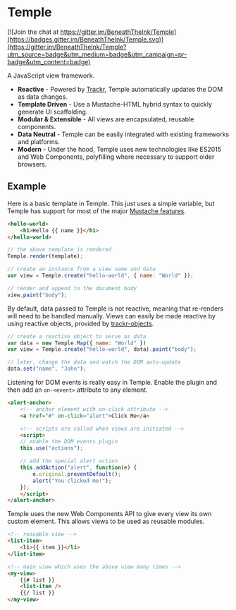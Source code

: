 # Temple

[![Join the chat at https://gitter.im/BeneathTheInk/Temple](https://badges.gitter.im/BeneathTheInk/Temple.svg)](https://gitter.im/BeneathTheInk/Temple?utm_source=badge&utm_medium=badge&utm_campaign=pr-badge&utm_content=badge)

A JavaScript view framework.

* __Reactive__ - Powered by [Trackr](https://github.com/beneaththeink/trackr), Temple automatically updates the DOM as data changes.
* __Template Driven__ - Use a Mustache-HTML hybrid syntax to quickly generate UI scaffolding.
* __Modular & Extensible__ - All views are encapsulated, reusable components.
* __Data Neutral__ - Temple can be easily integrated with existing frameworks and platforms.
* __Modern__ - Under the hood, Temple uses new technologies like ES2015 and Web Components, polyfilling where necessary to support older browsers.

## Example

Here is a basic template in Temple. This just uses a simple variable, but Temple has support for most of the major [Mustache features](http://mustache.github.io/mustache.5.html).

```html
<hello-world>
    <h1>Hello {{ name }}</h1>
</hello-world>
```

```js
// the above template is rendered
Temple.render(template);

// create an instance from a view name and data
var view = Temple.create("hello-world", { name: "World" });

// render and append to the document body
view.paint("body");
```

By default, data passed to Temple is not reactive, meaning that re-renders will need to be handled manually. Views can easily be made reactive by using reactive objects, provided by [trackr-objects](http://ghub.io/trackr-objects).

```js
// create a reactive object to serve as data
var data = new Temple.Map({ name: "World" })
var view = Temple.create("hello-world", data).paint("body");

// later, change the data and watch the DOM auto-update
data.set("name", "John");
```

Listening for DOM events is really easy in Temple. Enable the plugin and then add an `on-<event>` attribute to any element.

```html
<alert-anchor>
    <!-- anchor element with on-click attribute -->
    <a href="#" on-click="alert">Click Me</a>

    <!-- scripts are called when views are initiated -->
    <script>
    // enable the DOM events plugin
    this.use("actions");

    // add the special alert action
    this.addAction("alert", function(e) {
        e.original.preventDefault();
        alert("You clicked me!");
    });
    </script>
</alert-anchor>
```

Temple uses the new Web Components API to give every view its own custom element. This allows views to be used as reusable modules.

```html
<!-- resuable view -->
<list-item>
    <li>{{ item }}</li>
</list-item>

<!-- main view which uses the above view many times -->
<my-view>
    {{# list }}
    <list-item />
    {{/ list }}
</my-view>
```
